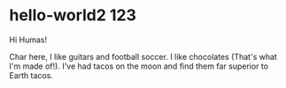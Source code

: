 # hello-world2 123

Hi Humas!

Char here, I like guitars and football soccer. I like chocolates (That's what I'm made of!).
I've had tacos on the moon and find them far superior to Earth tacos.
